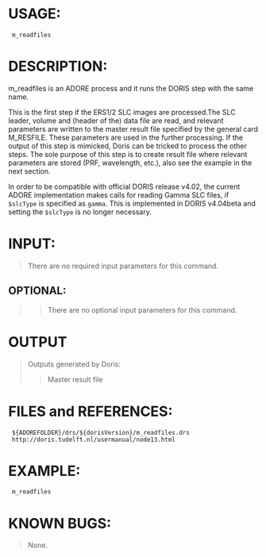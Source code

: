 # USAGE: #
```
 m_readfiles
```
# DESCRIPTION: #
m\_readfiles is an ADORE process and it runs the DORIS step with the same name.

This is the first step if the ERS1/2 SLC images are processed.The SLC leader, volume and (header of the) data file are read, and relevant parameters are written to the master result file specified by the general card M\_RESFILE. These parameters are used in the further processing. If the output of this step is mimicked, Doris can be tricked to process the other steps. The sole purpose of this step is to create result file where relevant parameters are stored (PRF, wavelength,  etc.), also see the example in the next section.

In order to be compatible with official DORIS release v4.02, the current ADORE implementation makes calls for reading Gamma SLC files, if `$slcType` is specified as `gamma`. This is implemented in DORIS v4.04beta and setting the `$slcType` is no longer necessary.
# INPUT: #
> There are no required input parameters for this command.
## OPTIONAL: ##
> > There are no optional input parameters for this command.
# OUTPUT #

> Outputs generated by Doris:
> > Master result file
# FILES and REFERENCES: #
```
 ${ADOREFOLDER}/drs/${dorisVersion}/m_readfiles.drs
 http://doris.tudelft.nl/usermanual/node13.html 
```
# EXAMPLE: #
```
 m_readfiles
```
# KNOWN BUGS: #

> None.